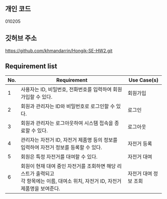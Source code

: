 ## 개인 코드
010205

## 깃허브 주소
https://github.com/khmandarrin/Hongik-SE-HW2.git

## Requirement list
| No. | Requirement | Use Case(s) |
| --- | --- | --- |
| 1 | 사용자는 ID, 비밀번호, 전화번호를 입력하여 회원가입할 수 있다. | 회원가입 |
| 2 | 회원과 관리자는 ID와 비밀번호로 로그인할 수 있다. | 로그인 |
| 3 | 회원과 관리자는 로그아웃하여 시스템 접속을 종료할 수 있다. | 로그아웃 |
| 4 | 관리자는 자전거 ID, 자전거 제품명 등의 정보를 입력하여 자전거 정보를 등록할 수 있다. | 자전거 등록 |
| 5 | 회원은 특정 자전거를 대여할 수 있다. | 자전거 대여 |
| 6 | 회원이 현재 대여 중인 자전거를 조회하면 해당 리스트가 출력되고<br> 각 항목에는  이름, 대여소 위치, 자전거 ID, 자전거 제품명을 보여준다. | 자전거 대여 정보 조회 |